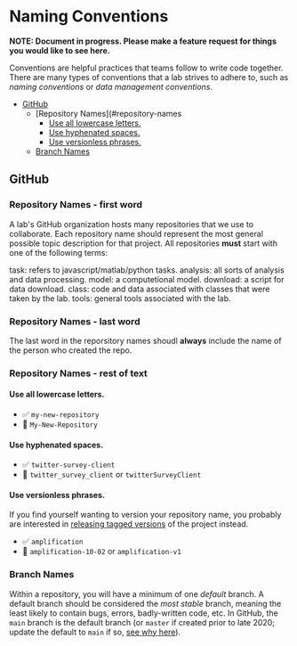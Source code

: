 # Naming Conventions

**NOTE: Document in progress. Please make a feature request for things you 
would like to see here.**

Conventions are helpful practices that teams follow to write code together. There are
many types of conventions that a lab strives to adhere to, such as _naming conventions_
or _data management conventions_.

<!-- toc -->

  * [GitHub](#github)
    + [Repository Names](#repository-names
      - [Use all lowercase letters.](#use-all-lowercase-letters-1)
      - [Use hyphenated spaces.](#use-hyphenated-spaces-1)
      - [Use versionless phrases.](#use-versionless-phrases)
    + [Branch Names](#branch-names)

<!-- tocstop -->


## GitHub

### Repository Names - first word

A lab's GitHub organization hosts many repositories that we use to collaborate. Each
repository name should represent the most general possible topic description for that
project. All repositories **must** start with one of the following terms:

task: refers to javascript/matlab/python tasks.
analysis: all sorts of analysis and data processing.
model: a computetional model. 
download: a script for data download.
class: code and data associated with classes that were taken by the lab.
tools: general tools associated with the lab.

### Repository Names - last word

The last word in the reporsitory names shoudl **always** include the name of the person who created the repo. 



### Repository Names - rest of text
#### Use all lowercase letters.

- :white_check_mark: `my-new-repository`
- :no_entry_sign: `My-New-Repository`

#### Use hyphenated spaces.

- :white_check_mark: `twitter-survey-client`
- :no_entry_sign: `twitter_survey_client` or `twitterSurveyClient`

#### Use versionless phrases.

If you find yourself wanting to version your repository name, you
probably are interested in [releasing tagged versions](https://docs.github.com/en/github/administering-a-repository/managing-releases-in-a-repository)
of the project instead.

- :white_check_mark: `amplification`
- :no_entry_sign: `amplification-10-02` or `amplification-v1`

### Branch Names

Within a repository, you will have a minimum of one _default_ branch. A default
branch should be considered the _most stable_ branch, meaning the least likely to
contain bugs, errors, badly-written code, etc. In GitHub, the `main` branch is
the default branch (or `master` if created prior to late 2020; update the default
to `main` if so, [see why here](https://github.com/github/renaming)).

